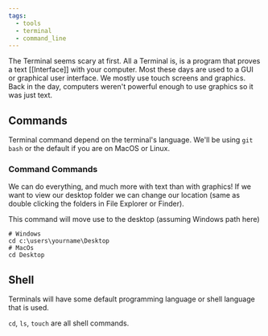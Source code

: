 ```yaml
---
tags:
  - tools
  - terminal
  - command_line
---
```

The Terminal seems scary at first. All a Terminal is, is a program that proves a text [[Interface]] with your computer. Most these days are used to a GUI or graphical user interface. We mostly use touch screens and graphics. Back in the day, computers weren't powerful enough to use graphics so it was just text.

## Commands

Terminal command depend on the terminal's language. We'll be using `git bash` or the default if you are on MacOS or Linux. 

### Command Commands

We can do everything, and much more with text than with graphics! If we want to view our desktop folder we can change our location (same as double clicking the folders in File Explorer or Finder).

This command will move use to the desktop (assuming Windows path here)
```shell
# Windows
cd c:\users\yourname\Desktop
# MacOs
cd Desktop
```

## Shell

Terminals will have some default programming language or shell language that is used. 

`cd`, `ls`, `touch` are all shell commands.